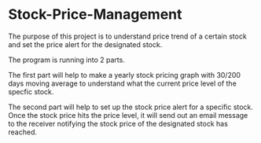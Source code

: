 # Stock-Price-Management

The purpose of this project is to understand price trend of a certain stock and set the price alert for the designated stock. 

The program is running into 2 parts. 

The first part will help to make a yearly stock pricing graph with 30/200 days moving average 
to understand what the current price level of the specfic stock.

The second part will help to set up the stock price alert for a specific stock. Once the stock price hits the price level, 
it will send out an email message to the receiver notifying the stock price of the designated stock has reached.
